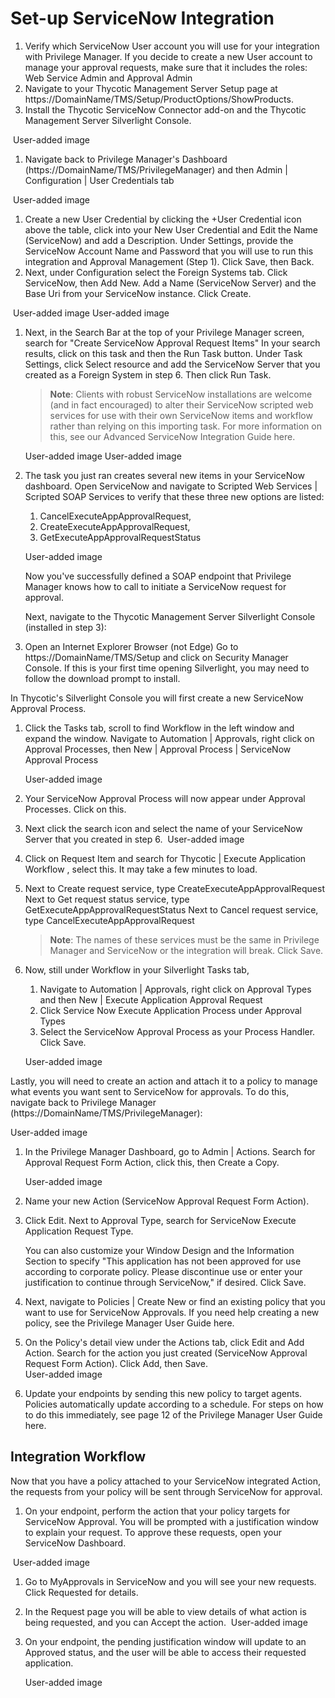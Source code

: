 [title]: # (Set-up ServiceNow Integration)
[tags]: # (integration)
[priority]: # (112)
# Set-up ServiceNow Integration

1. Verify which ServiceNow User account you will use for your integration with Privilege Manager. If you decide to create a new User account to manage your approval requests, make sure that it includes the roles: Web Service Admin and Approval Admin
1. Navigate to your Thycotic Management Server Setup page at https://DomainName/TMS/Setup/ProductOptions/ShowProducts.
1. Install the Thycotic ServiceNow Connector add-on and the Thycotic Management Server Silverlight Console.

​   User-added image

1. Navigate back to Privilege Manager's Dashboard (https://DomainName/TMS/PrivilegeManager) and then Admin | Configuration | User Credentials tab

​   User-added image

1. Create a new User Credential by clicking the +User Credential icon above the table, click into your New User Credential and Edit the Name (ServiceNow) and add a Description. Under Settings, provide the ServiceNow Account Name and Password that you will use to run this integration and Approval Management (Step 1). Click Save, then Back.
1. Next, under Configuration select the Foreign Systems tab. Click ServiceNow, then Add New. Add a Name (ServiceNow Server) and the Base Uri from your ServiceNow instance. Click Create.

​   User-added image
   User-added image

1. Next, in the Search Bar at the top of your Privilege Manager screen, search for "Create ServiceNow Approval Request Items" In your search results, click on this task and then the Run Task button. Under Task Settings, click Select resource and add the ServiceNow Server that you created as a Foreign System in step 6. Then click Run Task.
​
   > **Note**: Clients with robust ServiceNow installations are welcome (and in fact encouraged) to alter their ServiceNow scripted web services for use with their own ServiceNow items and workflow rather than relying on this importing task. For more information on this, see our Advanced ServiceNow Integration Guide here.

   User-added image
   User-added image

1. The task you just ran creates several new items in your ServiceNow dashboard. Open ServiceNow and navigate to Scripted Web Services | Scripted SOAP Services to verify that these three new options are listed:
   1) CancelExecuteAppApprovalRequest,
   2) CreateExecuteAppApprovalRequest,
   3) GetExecuteAppApprovalRequestStatus

   User-added image

   Now you've successfully defined a SOAP endpoint that Privilege Manager knows how to call to initiate a ServiceNow request for approval.

   Next, navigate to the Thycotic Management Server Silverlight Console (installed in step 3):

1. Open an Internet Explorer Browser (not Edge) Go to https://DomainName/TMS/Setup and click on Security Manager Console. If this is your first time opening Silverlight, you may need to follow the download prompt to install.

In Thycotic's Silverlight Console you will first create a new ServiceNow Approval Process.

1. Click the Tasks tab, scroll to find Workflow in the left window and expand the window. Navigate to Automation | Approvals, right click on Approval Processes, then New | Approval Process | ServiceNow Approval Process

   ​User-added image

1. Your ServiceNow Approval Process will now appear under Approval Processes. Click on this.​
1. Next click the search icon and select the name of your ServiceNow Server that you created in step 6.
​
   User-added image

1. Click on Request Item and search for Thycotic | Execute Application Workflow , select this. It may take a few minutes to load.
1. Next to Create request service, type CreateExecuteAppApprovalRequest
   Next to Get request status service, type GetExecuteAppApprovalRequestStatus
   Next to Cancel request service, type CancelExecuteAppApprovalRequest

   > **Note**: The names of these services must be the same in Privilege Manager and ServiceNow or the integration will break. Click Save.

1. Now, still under Workflow in your Silverlight Tasks tab,
   1. Navigate to Automation | Approvals, right click on Approval Types and then New | Execute Application Approval Request
   1. Click Service Now Execute Application Process under Approval Types
   1. Select the ServiceNow Approval Process as your Process Handler. Click Save.

   User-added image

Lastly, you will need to create an action and attach it to a policy to manage what events you want sent to ServiceNow for approvals. To do this, navigate back to Privilege Manager (https://DomainName/TMS/PrivilegeManager):

User-added image

1. In the Privilege Manager Dashboard, go to Admin | Actions. Search for Approval Request Form Action, click this, then Create a Copy.

   ​User-added image

1. Name your new Action (ServiceNow Approval Request Form Action).
1. Click Edit. Next to Approval Type, search for ServiceNow Execute Application Request Type.

   You can also customize your Window Design and the Information Section to specify "This application has not been approved for use according to corporate policy. Please discontinue use or enter your justification to continue through ServiceNow," if desired. Click Save.

1. Next, navigate to Policies | Create New or find an existing policy that you want to use for ServiceNow Approvals.
   If you need help creating a new policy, see the Privilege Manager User Guide here.
1. On the Policy's detail view under the Actions tab, click Edit and Add Action. Search for the action you just created (ServiceNow Approval Request Form Action). Click Add, then Save.    
​
   User-added image

1. Update your endpoints by sending this new policy to target agents. Policies automatically update according to a schedule. For steps on how to do this immediately, see page 12 of the Privilege Manager User Guide here.

## Integration Workflow

Now that you have a policy attached to your ServiceNow integrated Action, the requests from your policy will be sent through ServiceNow for approval.

1. On your endpoint, perform the action that your policy targets for ServiceNow Approval. You will be prompted with a justification window to explain your request. To approve these requests, open your ServiceNow Dashboard.

​   User-added image

1. Go to MyApprovals in ServiceNow and you will see your new requests. Click Requested for details.
1. In the Request page you will be able to view details of what action is being requested, and you can Accept the action.
​
   User-added image

1. On your endpoint, the pending justification window will update to an Approved status, and the user will be able to access their requested application.

   ​User-added image